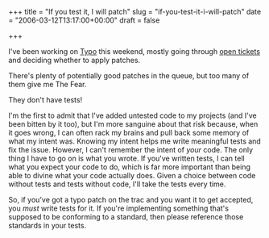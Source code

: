 +++
title = "If you test it, I will patch"
slug = "if-you-test-it-i-will-patch"
date = "2006-03-12T13:17:00+00:00"
draft = false

+++

I've been working on [Typo](http://www.typosphere.org/) this weekend, mostly going through [open tickets](http://www.typosphere.org/trac/report/1) and deciding whether to apply patches.

There's plenty of potentially good patches in the queue, but too many of them give me The Fear.

They don't have tests!

I'm the first to admit that I've added untested code to my projects (and I've been bitten by it too), but I'm more sanguine about that risk because, when it goes wrong, I can often rack my brains and pull back some memory of what my intent was. Knowing my intent helps me write meaningful tests and fix the issue. However, I can't remember the intent of *your* code. The only thing I have to go on is what you wrote. If you've written tests, I can tell what you expect your code to do, which is far more important than being able to divine what your code actually does. Given a choice between code without tests and tests without code, I'll take the tests every time.

So, if you've got a typo patch on the trac and you want it to get accepted, you *must* write tests for it. If you're implementing something that's supposed to be conforming to a standard, then please reference those standards in your tests.
